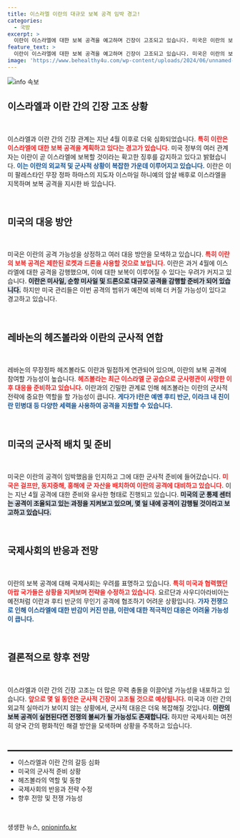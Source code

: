 ```yaml
---
title: 이스라엘 이란의 대규모 보복 공격 임박 경고!
categories:
  - 국방
excerpt: >
  이란이 이스라엘에 대한 보복 공격을 예고하며 긴장이 고조되고 있습니다. 미국은 이란의 보복이 임박했다고 판단하고 있으며, 레바논의 헤즈볼라와 예멘의 후티 반군도 동원될 가능성이 제기되고 있습니다. 중동의 불안한 정세의 향후 전개에 귀추가 주목됩니다.
feature_text: >
  이란이 이스라엘에 대한 보복 공격을 예고하며 긴장이 고조되고 있습니다. 미국은 이란의 보복이 임박했다고 판단하고 있으며, 레바논의 헤즈볼라와 예멘의 후티 반군도 동원될 가능성이 제기되고 있습니다. 중동의 불안한 정세의 향후 전개에 귀추가 주목됩니다.
image: 'https://www.behealthy4u.com/wp-content/uploads/2024/06/unnamed-file.png'
---
```


<p><img src="https://www.behealthy4u.com/wp-content/uploads/2024/06/unnamed-file.png" alt="info 속보" /></p>

<h2 data-ke-size="size26">이스라엘과 이란 간의 긴장 고조 상황</h2>

<p data-ke-size="size16">&nbsp;</p>  

<p>이스라엘과 이란 간의 긴장 관계는 지난 4월 이후로 더욱 심화되었습니다. <b><span style="color: #ee2323;">특히 이란은 이스라엘에 대한 보복 공격을 계획하고 있다는 경고가 있습니다.</span></b> 미국 정부의 여러 관계자는 이란이 곧 이스라엘에 보복할 것이라는 확고한 징후를 감지하고 있다고 밝혔습니다. <b><span style="color: #1a5490;">이는 이란의 외교적 및 군사적 상황이 복잡한 가운데 이루어지고 있습니다.</span></b> 이란은 이미 팔레스타인 무장 정파 하마스의 지도자 이스마일 하니예의 암살 배후로 이스라엘을 지목하며 보복 공격을 지시한 바 있습니다. </p>

<p data-ke-size="size16">&nbsp;</p>  

<h2 data-ke-size="size26">미국의 대응 방안</h2>

<p data-ke-size="size16">&nbsp;</p>  

<p>미국은 이란의 공격 가능성을 상정하고 여러 대응 방안을 모색하고 있습니다. <b><span style="color: #ee2323;">특히 이란의 보복 공격은 제한된 로켓과 드론을 사용할 것으로 보입니다.</span></b> 이란은 과거 4월에 이스라엘에 대한 공격을 감행했으며, 이에 대한 보복이 이루어질 수 있다는 우려가 커지고 있습니다. <b><span style="background-color: #21538527;">이란은 미사일, 순항 미사일 및 드론으로 대규모 공격을 감행할 준비가 되어 있습니다.</span></b> 하지만 미국 관리들은 이번 공격의 범위가 예전에 비해 더 커질 가능성이 있다고 경고하고 있습니다. </p>

<p data-ke-size="size16">&nbsp;</p>  

<h2 data-ke-size="size26">레바논의 헤즈볼라와 이란의 군사적 연합</h2>

<p data-ke-size="size16">&nbsp;</p>  

<p>레바논의 무장정파 헤즈볼라도 이란과 밀접하게 연관되어 있으며, 이란의 보복 공격에 참여할 가능성이 높습니다. <b><span style="color: #ee2323;">헤즈볼라는 최근 이스라엘 군 공습으로 군사령관이 사망한 이후 대응을 준비하고 있습니다.</span></b> 이란과의 긴밀한 관계로 인해 헤즈볼라는 이란의 군사적 전략에 중요한 역할을 할 가능성이 큽니다. <b><span style="color: #1a5490;">게다가 I란은 예멘 후티 반군, 이라크 내 친이란 민병대 등 다양한 세력을 사용하여 공격을 지원할 수 있습니다.</span></b> </p>

<p data-ke-size="size16">&nbsp;</p>  

<h2 data-ke-size="size26">미국의 군사적 배치 및 준비</h2>

<p data-ke-size="size16">&nbsp;</p>  

<p>미국은 이란의 공격이 임박했음을 인지하고 그에 대한 군사적 준비에 들어갔습니다. <b><span style="color: #ee2323;">미국은 걸프만, 동지중해, 홍해에 군 자산을 배치하여 이란의 공격에 대비하고 있습니다.</span></b> 이는 지난 4월 공격에 대한 준비와 유사한 형태로 진행되고 있습니다. <b><span style="background-color: #21538527;">미국의 군 통제 센터는 공격이 조율되고 있는 과정을 지켜보고 있으며, 몇 일 내에 공격이 감행될 것이라고 보고하고 있습니다.</span></b> </p>

<p data-ke-size="size16">&nbsp;</p>  

<h2 data-ke-size="size26">국제사회의 반응과 전망</h2>

<p data-ke-size="size16">&nbsp;</p>  

<p>이란의 보복 공격에 대해 국제사회는 우려를 표명하고 있습니다. <b><span style="color: #ee2323;">특히 미국과 협력했던 아랍 국가들은 상황을 지켜보며 전략을 수정하고 있습니다.</span></b> 요르단과 사우디아라비아는 예전처럼 이란과 후티 반군의 무인기 공격에 협조하기 어려운 상황입니다. <b><span style="color: #1a5490;">가자 전쟁으로 인해 이스라엘에 대한 반감이 커진 만큼, 이란에 대한 적극적인 대응은 어려울 가능성이 큽니다.</span></b> </p>

<p data-ke-size="size16">&nbsp;</p>  

<h2 data-ke-size="size26">결론적으로 향후 전망</h2>

<p data-ke-size="size16">&nbsp;</p>  

<p>이스라엘과 이란 간의 긴장 고조는 더 많은 무력 충돌을 이끌어낼 가능성을 내포하고 있습니다. <b><span style="color: #ee2323;">앞으로 몇 일 동안은 군사적 긴장이 고조될 것으로 예상됩니다.</span></b> 미국과 이란 간의 외교적 실마리가 보이지 않는 상황에서, 군사적 대응은 더욱 복잡해질 것입니다. <b><span style="background-color: #21538527;">이란의 보복 공격이 실현된다면 전쟁의 불씨가 될 가능성도 존재합니다.</span></b> 하지만 국제사회는 여전히 양국 간의 평화적인 해결 방안을 모색하며 상황을 주목하고 있습니다. </p>

<p data-ke-size="size16">&nbsp;</p>  

<hr style="height:3px;">  

<ul>
<li>이스라엘과 이란 간의 갈등 심화</li>
<li>미국의 군사적 준비 상황</li>
<li>헤즈볼라의 역할 및 동향</li>
<li>국제사회의 반응과 전략 수정</li>
<li>향후 전망 및 전쟁 가능성</li>
</ul>   

<p data-ke-size="size16">&nbsp;</p>  
생생한 뉴스, <a href="https://onioninfo.kr" rel="dofollow">onioninfo.kr</a>


